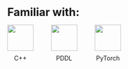 <p><strong style="font-size: 1.8em;">Familiar with:</strong></p>
<div style="display: flex !important; flex-direction: row !important; gap: 40px; align-items: center; flex-wrap: nowrap;">
  <div style="text-align: center; display: inline-block;">
    <img src="https://cdn.jsdelivr.net/gh/devicons/devicon/icons/cplusplus/cplusplus-original.svg" width="60" height="60" style="object-fit: contain; display: block;" />
    <div style="margin-top: 8px;">C++</div>
  </div>
  <div style="text-align: center; display: inline-block;">
    <img src="https://www.svgrepo.com/show/373957/pddl.svg" width="60" height="60" style="object-fit: contain; display: block;" />
    <div style="margin-top: 8px;">PDDL</div>
  </div>
  <div style="text-align: center; display: inline-block;">
    <img src="https://www.pikpng.com/pngl/m/297-2979964_pytorch-first-step-pytorch-logo-png-clipart.png" width="60" height="60" style="object-fit: contain; display: block;" />
    <div style="margin-top: 8px;">PyTorch</div>
  </div>
</div>

<!--
**Matero952/Matero952** is a ✨ _special_ ✨ repository because its `README.md` (this file) appears on your GitHub profile.

Here are some ideas to get you started:

- 🔭 I’m currently working on ...
- 🌱 I’m currently learning ...
- 👯 I’m looking to collaborate on ...
- 🤔 I’m looking for help with ...
- 💬 Ask me about ...
- 📫 How to reach me: ...
- 😄 Pronouns: ...
- ⚡ Fun fact: ...
-->
